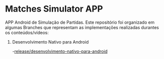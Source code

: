 # Matches Simulator APP

APP Android de Simulação de Partidas. Este repositório foi organizado em algumas Branches que representam as implementações realizadas durantes os conteúdos/vídeos:

1. Desenvolvimento Nativo para Android

   -[release/desenvolvimento-nativo-para-android](https://github.com/HiginoDev/matches-simulator-app/tree/release/desenvolvimento-mobile-nativo-para-android)
   
   
